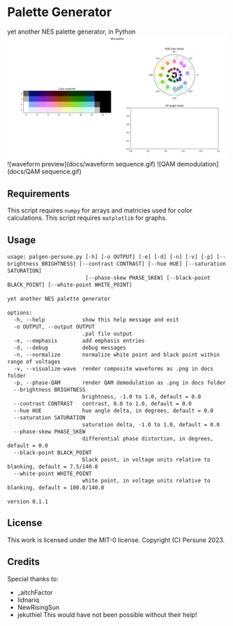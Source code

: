 # Palette Generator

yet another NES palette generator, in Python
![complete NES palette](docs/palette.png)
![waveform preview](docs/waveform sequence.gif)
![QAM demodulation](docs/QAM sequence.gif)

## Requirements

This script requires `numpy` for arrays and matricies used for color calculations.
This script requires `matplotlib` for graphs.

## Usage
```
usage: palgen-persune.py [-h] [-o OUTPUT] [-e] [-d] [-n] [-v] [-p] [--brightness BRIGHTNESS] [--contrast CONTRAST] [--hue HUE] [--saturation SATURATION]
                         [--phase-skew PHASE_SKEW] [--black-point BLACK_POINT] [--white-point WHITE_POINT]

yet another NES palette generator

options:
  -h, --help            show this help message and exit
  -o OUTPUT, --output OUTPUT
                        .pal file output
  -e, --emphasis        add emphasis entries
  -d, --debug           debug messages
  -n, --normalize       normalize white point and black point within range of voltages
  -v, --visualize-wave  render composite waveforms as .png in docs folder
  -p, --phase-QAM       render QAM demodulation as .png in docs folder
  --brightness BRIGHTNESS
                        brightness, -1.0 to 1.0, default = 0.0
  --contrast CONTRAST   contrast, 0.0 to 1.0, default = 0.0
  --hue HUE             hue angle delta, in degrees, default = 0.0
  --saturation SATURATION
                        saturation delta, -1.0 to 1.0, default = 0.0
  --phase-skew PHASE_SKEW
                        differential phase distortion, in degrees, default = 0.0
  --black-point BLACK_POINT
                        black point, in voltage units relative to blanking, default = 7.5/140.0
  --white-point WHITE_POINT
                        white point, in voltage units relative to blanking, default = 100.0/140.0

version 0.1.1
```

## License

This work is licensed under the MIT-0 license.
Copyright (C) Persune 2023.

## Credits

Special thanks to:
- _aitchFactor
- lidnariq
- NewRisingSun
- jekuthiel
This would have not been possible without their help!
